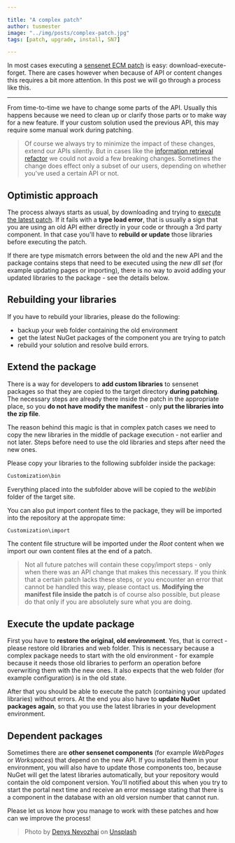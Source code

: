 ```yaml
---

title: "A complex patch"
author: tusmester
image: "../img/posts/complex-patch.jpg"
tags: [patch, upgrade, install, SN7]

---
```


In most cases executing a [sensenet ECM patch](/_posts/2018-02-14-install-patch) is easy: download-execute-forget. There are cases however when because of API or content changes this requires a bit more attention. In this post we will go through a process like this.

---

From time-to-time we have to change some parts of the API. Usually this happens because we need to clean up or clarify those parts or to make way for a new feature. If your custom solution used the previous API, this may require some manual work during patching.

> Of course we always try to minimize the impact of these changes, extend our APIs silently. But in cases like the [information retrieval refactor](https://github.com/SenseNet/sensenet/issues/125) we could not avoid a few breaking changes. Sometimes the change does effect only a subset of our users, depending on whether you've used a certain API or not. 

## Optimistic approach

The process always starts as usual, by downloading and trying to [execute the latest patch](/_posts/2018-02-14-install-patch). If it fails with a **type load error**, that is usually a sign that you are using an old API either directly in your code or through a 3rd party component. In that case you'll have to **rebuild or update** those libraries before executing the patch.

If there are type mismatch errors between the old and the new API and the package contains steps that need to be executed using the *new dll set* (for example updating pages or importing), there is no way to avoid adding your updated libraries to the package - see the details below.

## Rebuilding your libraries

If you have to rebuild your libraries, please do the following:

- backup your web folder containing the old environment
- get the latest NuGet packages of the component you are trying to patch
- rebuild your solution and resolve build errors.

## Extend the package

There is a way for developers to **add custom libraries** to sensenet packages so that they are copied to the target directory **during patching**. The necessary steps are already there inside the patch in the appropriate place, so you **do not have modify the manifest** - only **put the libraries into the zip file**.

The reason behind this magic is that in complex patch cases we need to copy the new libraries in the middle of package execution - not earlier and not later. Steps before need to use the old libraries and steps after need the new ones.

Please copy your libraries to the following subfolder inside the package:

```txt
Customization\bin
```

Everything placed into the subfolder above will be copied to the *web\bin* folder of the target site.

You can also put import content files to the package, they will be imported into the repository at the appropate time:

```txt
Customization\import
```

The content file structure will be imported under the *Root* content when we import our own content files at the end of a patch.

> Not all future patches will contain these copy/import steps - only when there was an API change that makes this necessary. If you think that a certain patch lacks these steps, or you encounter an error that cannot be handled this way, please contact us. **Modifying the manifest file inside the patch** is of course also possible, but please do that only if you are absolutely sure what you are doing.

## Execute the update package

First you have to **restore the original, old environment**. Yes, that is correct - please restore old libraries and web folder. This is necessary because a complex package needs to start with the old environment - for example because it needs those old libraries to perform an operation before overwriting them with the new ones. It also expects that the web folder (for example configuration) is in the old state.

After that you should be able to execute the patch (containing your updated libraries) without errors. At the end you also have to **update NuGet packages again**, so that you use the latest libraries in your development environment.

## Dependent packages

Sometimes there are **other sensenet components** (for example *WebPages* or *Workspaces*) that depend on the new API. If you installed them in your environment, you will also have to update those components too, because NuGet will get the latest libraries automatically, but your repository would contain the old component version. You'll notified about this when you try to start the portal next time and receive an error message stating that there is a component in the database with an old version number that cannot run.

Please let us know how you manage to work with these patches and how can we improve the process!

> Photo by [Denys Nevozhai](https://unsplash.com/photos/7nrsVjvALnA?utm_source=unsplash&utm_medium=referral&utm_content=creditCopyText) on [Unsplash](https://unsplash.com/collections/1577014/car?utm_source=unsplash&utm_medium=referral&utm_content=creditCopyText)